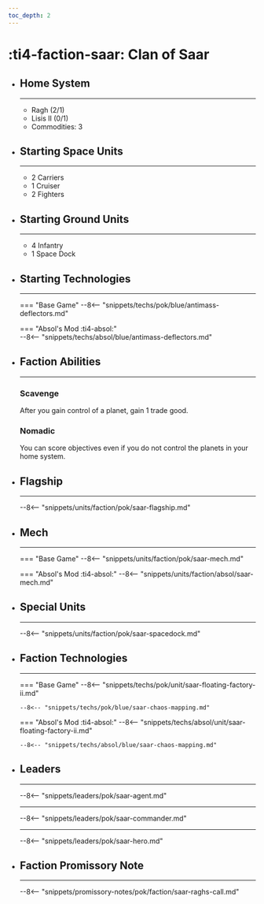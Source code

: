 ```yaml
---
toc_depth: 2
---
```


# :ti4-faction-saar: Clan of Saar

<div class="grid cards" markdown>

-   ## __Home System__

    ---

    * Ragh (2/1)
    * Lisis II (0/1)
    * Commodities: 3

</div>

<div class="grid cards" markdown>

-   ## __Starting Space Units__

    ---

    * 2 Carriers
    * 1 Cruiser
    * 2 Fighters

-   ## __Starting Ground Units__

    ---

    * 4 Infantry
    * 1 Space Dock

-   ## __Starting Technologies__

    ---
    === "Base Game"
        --8<-- "snippets/techs/pok/blue/antimass-deflectors.md"

    === "Absol's Mod :ti4-absol:"  
        --8<-- "snippets/techs/absol/blue/antimass-deflectors.md"

-   ## __Faction Abilities__

    ---
    ### **Scavenge**
    
    After you gain control of a planet, gain 1 trade good.

    ### **Nomadic**

    You can score objectives even if you do not control the planets in your home system.

-   ## __Flagship__

    ---
    --8<-- "snippets/units/faction/pok/saar-flagship.md"

-   ## __Mech__

    ---
    === "Base Game"
        --8<-- "snippets/units/faction/pok/saar-mech.md"

    === "Absol's Mod :ti4-absol:"
        --8<-- "snippets/units/faction/absol/saar-mech.md"

</div>

<div class="grid cards" markdown>

-   ## __Special Units__

    ---
    --8<-- "snippets/units/faction/pok/saar-spacedock.md"

</div>

<div class="grid cards" markdown>

-   ## __Faction Technologies__

    ---
    === "Base Game"
        --8<-- "snippets/techs/pok/unit/saar-floating-factory-ii.md"

        --8<-- "snippets/techs/pok/blue/saar-chaos-mapping.md"

    === "Absol's Mod :ti4-absol:"
        --8<-- "snippets/techs/absol/unit/saar-floating-factory-ii.md"

        --8<-- "snippets/techs/absol/blue/saar-chaos-mapping.md"

-   ## __Leaders__

    ---
    
    --8<-- "snippets/leaders/pok/saar-agent.md"

    ---

    --8<-- "snippets/leaders/pok/saar-commander.md"

    ---

    --8<-- "snippets/leaders/pok/saar-hero.md"

-   ## __Faction Promissory Note__

    ---
    --8<-- "snippets/promissory-notes/pok/faction/saar-raghs-call.md"

</div>